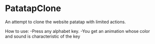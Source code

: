 # PatatapClone
An attempt to clone the website patatap with limited actions.

How to use:
-Press any alphabet key.
-You get an animation whose color and sound is characteristic of the key
